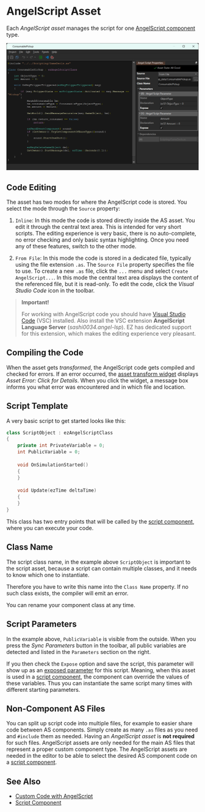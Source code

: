 # AngelScript Asset

Each *AngelScript asset* manages the script for one [AngelScript component](as-components.md) type.

![AngelScript asset](media/as-asset-document.png)

## Code Editing

The asset has two modes for where the AngelScript code is stored. You select the mode through the `Source` property:

1. `Inline`: In this mode the code is stored directly inside the AS asset. You edit it through the central text area. This is intended for very short scripts. The editing experience is very basic, there is no auto-complete, no error checking and only basic syntax highlighting. Once you need any of these features, switch to the other mode.

1. `From File`: In this mode the code is stored in a dedicated file, typically using the file extension `.as`. The `Source File` property specifies the file to use. To create a new `.as` file, click the `...` menu and select `Create AngelScript...`. In this mode the central text area displays the content of the referenced file, but it is read-only. To edit the code, click the *Visual Studio Code* icon in the toolbar.

> **Important!**
>
> For working with AngelScript code you should have [Visual Studio Code](https://code.visualstudio.com/download) (VSC) installed. Also install the VSC extension **AngelScript Language Server** (*sashi0034.angel-lsp*). EZ has dedicated support for this extension, which makes the editing experience very pleasant.

## Compiling the Code

When the asset gets *transformed*, the AngelScript code gets compiled and checked for errors. If an error occurred, the [asset transform widget](../../assets/assets-overview.md#asset-transform) displays *Asset Error: Click for Details*. When you click the widget, a message box informs you what error was encountered and in which file and location.

## Script Template

A very basic script to get started looks like this:

```cpp
class ScriptObject : ezAngelScriptClass
{
    private int PrivateVariable = 0;
    int PublicVariable = 0;

    void OnSimulationStarted()
    {
    }

    void Update(ezTime deltaTime)
    {
    }
}
```

This class has two entry points that will be called by the [script component](../visual-script/script-component.md), where you can execute your code.

## Class Name

The script class name, in the example above `ScriptObject` is important to the script asset, because a script can contain multiple classes, and it needs to know which one to instantiate.

Therefore you have to write this name into the `Class Name` property. If no such class exists, the compiler will emit an error.

You can rename your component class at any time.

## Script Parameters

In the example above, `PublicVariable` is visible from the outside. When you press the *Sync Parameters* button in the toolbar, all public variables are detected and listed in the `Parameters` section on the right.

If you then check the `Expose` option and save the script, this parameter will show up as an [exposed parameter](../../scenes/exposed-parameters.md) for this script. Meaning, when this asset is used in a [script component](../visual-script/script-component.md), the component can override the values of these variables. Thus you can instantiate the same script many times with different starting parameters.

## Non-Component AS Files

You can split up script code into multiple files, for example to easier share code between AS components. Simply create as many `.as` files as you need and `#include` them as needed. Having an *AngelScript asset* is **not required** for such files. AngelScript assets are only needed for the main AS files that represent a proper custom component type. The AngelScript assets are needed in the editor to be able to select the desired AS component code on a [script component](../visual-script/script-component.md).

## See Also

* [Custom Code with AngelScript](angelscript-overview.md)
* [Script Component](../visual-script/script-component.md)

